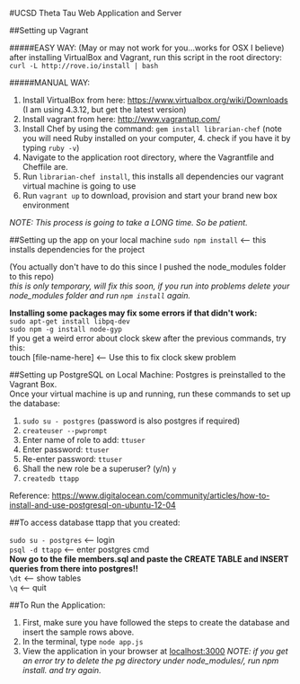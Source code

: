 #UCSD Theta Tau Web Application and Server  

##Setting up Vagrant

#####EASY WAY: (May or may not work for you...works for OSX I believe)
after installing VirtualBox and Vagrant, run this script in the root directory:
`curl -L http://rove.io/install | bash`

#####MANUAL WAY:

1. Install VirtualBox from here: https://www.virtualbox.org/wiki/Downloads (I am using 4.3.12, but get the latest version)
2. Install vagrant from here:  http://www.vagrantup.com/
3. Install Chef by using the command: `gem install librarian-chef` (note you will need Ruby installed on your computer, 4. check if you have it by typing `ruby -v`)
5. Navigate to the application root directory, where the Vagrantfile and Cheffile are.
6. Run `librarian-chef install`, this installs all dependencies our vagrant virtual machine is going to use
7. Run `vagrant up` to download, provision and start your brand new box environment


*NOTE: This process is going to take a LONG time.  So be patient.*


##Setting up the app on your local machine
`sudo npm install` <-- this installs dependencies for the project

(You actually don't have to do this since I pushed the node_modules folder to this repo)  
*this is only temporary, will fix this soon, if you run into problems delete your node_modules folder
and run `npm install` again.*

**Installing some packages may fix some errors if that didn't work:**  
`sudo apt-get install libpq-dev`  
`sudo npm -g install node-gyp`  
If you get a weird error about clock skew after the previous commands, try this:  
touch [file-name-here] <-- Use this to fix clock skew problem



##Setting up PostgreSQL on Local Machine:
Postgres is preinstalled to the Vagrant Box.  
Once your virtual machine is up and running, run these commands to set up the database:  

1. `sudo su - postgres` (password is also postgres if required)
2. `createuser --pwprompt`
3. Enter name of role to add: `ttuser`
4. Enter password: `ttuser`
5. Re-enter password: `ttuser`
6. Shall the new role be a superuser? (y/n) `y` 
7. `createdb ttapp`

Reference: https://www.digitalocean.com/community/articles/how-to-install-and-use-postgresql-on-ubuntu-12-04

##To access database ttapp that you created:

`sudo su - postgres` <-- login  
`psql -d ttapp` <-- enter postgres cmd  
**Now go to the file members.sql and paste the CREATE TABLE and INSERT queries from there into postgres!!**  
`\dt` <-- show tables  
`\q`  <-- quit


##To Run the Application:

1. First, make sure you have followed the steps to create the database and insert the sample rows above.
2. In the terminal, type `node app.js`
3. View the application in your browser at [localhost:3000](http://localhost:3000/)
*NOTE: if you get an error try to delete the pg directory under node_modules/, run npm install. and try again.*
